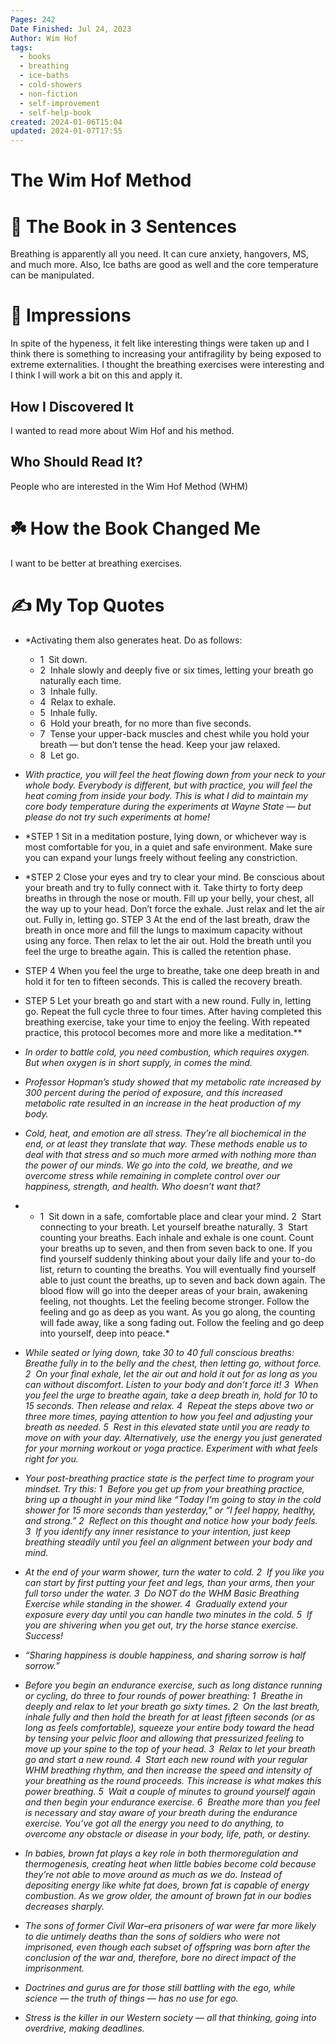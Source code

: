 ```yaml
---
Pages: 242
Date Finished: Jul 24, 2023
Author: Wim Hof
tags:
  - books
  - breathing
  - ice-baths
  - cold-showers
  - non-fiction
  - self-improvement
  - self-help-book
created: 2024-01-06T15:04
updated: 2024-01-07T17:55
---
```

# The Wim Hof Method



# 🚀 The Book in 3 Sentences
Breathing is apparently all you need. It can cure anxiety, hangovers, MS, and much more. Also, Ice baths are good as well and the core temperature can be manipulated. 

# 🎨 Impressions
In spite of the hypeness, it felt like interesting things were taken up and I think there is something to increasing your antifragility by being exposed to extreme externalities. 
I thought the breathing exercises were interesting and I think I will work a bit on this and apply it. 
## How I Discovered It
I wanted to read more about Wim Hof and his method. 

## Who Should Read It?
People who are interested in the Wim Hof Method (WHM)

# ☘️ How the Book Changed Me
I want to be better at breathing exercises. 

# ✍️ My Top  Quotes

- *Activating them also generates heat. Do as follows: 
	- 1  Sit down. 
	- 2  Inhale slowly and deeply five or six times, letting your breath go naturally each time. 
	- 3  Inhale fully. 
	- 4  Relax to exhale. 
	- 5  Inhale fully. 
	- 6  Hold your breath, for no more than five seconds. 
	- 7  Tense your upper-back muscles and chest while you hold your breath — but don’t tense the head. Keep your jaw relaxed. 
	- 8  Let go. 
- *With practice, you will feel the heat flowing down from your neck to your whole body. Everybody is different, but with practice, you will feel the heat coming from inside your body. This is what I did to maintain my core body temperature during the experiments at Wayne State — but please do not try such experiments at home!* 
 
- *STEP 1 Sit in a meditation posture, lying down, or whichever way is most comfortable for you, in a quiet and safe environment. Make sure you can expand your lungs freely without feeling any constriction. 
- *STEP 2 Close your eyes and try to clear your mind. Be conscious about your breath and try to fully connect with it. Take thirty to forty deep breaths in through the nose or mouth. Fill up your belly, your chest, all the way up to your head. Don’t force the exhale. Just relax and let the air out. Fully in, letting go. STEP 3 At the end of the last breath, draw the breath in once more and fill the lungs to maximum capacity without using any force. Then relax to let the air out. Hold the breath until you feel the urge to breathe again. This is called the retention phase. 
- STEP 4 When you feel the urge to breathe, take one deep breath in and hold it for ten to fifteen seconds. This is called the recovery breath. 
- STEP 5 Let your breath go and start with a new round. Fully in, letting go. Repeat the full cycle three to four times. After having completed this breathing exercise, take your time to enjoy the feeling. With repeated practice, this protocol becomes more and more like a meditation.** 
 
- *In order to battle cold, you need combustion, which requires oxygen. But when oxygen is in short supply, in comes the mind.* 
 
- *Professor Hopman’s study showed that my metabolic rate increased by 300 percent during the period of exposure, and this increased metabolic rate resulted in an increase in the heat production of my body.* 
 
- *Cold, heat, and emotion are all stress. They’re all biochemical in the end, or at least they translate that way. These methods enable us to deal with that stress and so much more armed with nothing more than the power of our minds. We go into the cold, we breathe, and we overcome stress while remaining in complete control over our happiness, strength, and health. Who doesn’t want that?* 
 
- * 1  Sit down in a safe, comfortable place and clear your mind. 
	 2  Start connecting to your breath. Let yourself breathe naturally. 
	 3  Start counting your breaths. Each inhale and exhale is one count. Count your breaths up to seven, and then from seven back to one. If you find yourself suddenly thinking about your daily life and your to-do list, return to counting the breaths. You will eventually find yourself able to just count the breaths, up to seven and back down again. The blood flow will go into the deeper areas of your brain, awakening feeling, not thoughts. Let the feeling become stronger. Follow the feeling and go as deep as you want. As you go along, the counting will fade away, like a song fading out. Follow the feeling and go deep into yourself, deep into peace.* 
 
- *While seated or lying down, take 30 to 40 full conscious breaths: Breathe fully in to the belly and the chest, then letting go, without force. 
	2  On your final exhale, let the air out and hold it out for as long as you can without discomfort. Listen to your body and don’t force it! 
	3  When you feel the urge to breathe again, take a deep breath in, hold for 10 to 15 seconds. Then release and relax. 
	4  Repeat the steps above two or three more times, paying attention to how you feel and adjusting your breath as needed.
	5  Rest in this elevated state until you are ready to move on with your day. Alternatively, use the energy you just generated for your morning workout or yoga practice. Experiment with what feels right for you.* 
 
- *Your post-breathing practice state is the perfect time to program your mindset. Try this: 
	1  Before you get up from your breathing practice, bring up a thought in your mind like “Today I’m going to stay in the cold shower for 15 more seconds than yesterday,” or “I feel happy, healthy, and strong.” 
	2  Reflect on this thought and notice how your body feels. 
	3  If you identify any inner resistance to your intention, just keep breathing steadily until you feel an alignment between your body and mind.* 
 
- *At the end of your warm shower, turn the water to cold. 
	2  If you like you can start by first putting your feet and legs, than your arms, then your full torso under the water. 
	3  Do NOT do the WHM Basic Breathing Exercise while standing in the shower. 
	4  Gradually extend your exposure every day until you can handle two minutes in the cold. 5  If you are shivering when you get out, try the horse stance exercise.  Success!* 
 
- *“Sharing happiness is double happiness, and sharing sorrow is half sorrow.”* 
 
- *Before you begin an endurance exercise, such as long distance running or cycling, do three to four rounds of power breathing: 
	1  Breathe in deeply and relax to let your breath go sixty times. 
	2  On the last breath, inhale fully and then hold the breath for at least fifteen seconds (or as long as feels comfortable), squeeze your entire body toward the head by tensing your pelvic floor and allowing that pressurized feeling to move up your spine to the top of your head. 
	3  Relax to let your breath go and start a new round. 
	4  Start each new round with your regular WHM breathing rhythm, and then increase the speed and intensity of your breathing as the round proceeds. This increase is what makes this power breathing. 
	5  Wait a couple of minutes to ground yourself again and then begin your endurance exercise. 
	6  Breathe more than you feel is necessary and stay aware of your breath during the endurance exercise. You’ve got all the energy you need to do anything, to overcome any obstacle or disease in your body, life, path, or destiny.* 
 
- *In babies, brown fat plays a key role in both thermoregulation and thermogenesis, creating heat when little babies become cold because they’re not able to move around as much as we do. Instead of depositing energy like white fat does, brown fat is capable of energy combustion. As we grow older, the amount of brown fat in our bodies decreases sharply.* 
 
- *The sons of former Civil War–era prisoners of war were far more likely to die untimely deaths than the sons of soldiers who were not imprisoned, even though each subset of offspring was born after the conclusion of the war and, therefore, bore no direct impact of the imprisonment.* 
 
- *Doctrines and gurus are for those still battling with the ego, while science — the truth of things — has no use for ego.* 
 
- *Stress is the killer in our Western society — all that thinking, going into overdrive, making deadlines.* 
 

